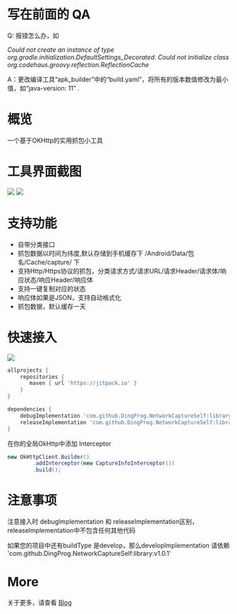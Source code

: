 # 写在前面的 QA
Q: 报错怎么办，如 

_Could not create an instance of type org.gradle.initialization.DefaultSettings_Decorated. 
Could not initialize class org.codehaus.groovy.reflection.ReflectionCache_
 
A：更改编译工具“apk_builder”中的“build.yaml”，将所有的版本数值修改为最小值，如“java-version: 11” . 




# 概览
一个基于OKHttp的实用抓包小工具

# 工具界面截图
![](https://github.com/DingProg/NetworkCaptureSelf/blob/master/screen/lanuch.png)
![](https://github.com/DingProg/NetworkCaptureSelf/blob/master/screen/main.png)


# 支持功能

- 自带分类接口
- 抓包数据以时间为纬度,默认存储到手机缓存下 /Android/Data/包名/Cache/capture/ 下
- 支持Http/Https协议的抓包，分类请求方式/请求URL/请求Header/请求体/响应状态/响应Header/响应体
- 支持一键复制对应的状态
- 响应体如果是JSON，支持自动格式化
- 抓包数据，默认缓存一天


# 快速接入
[![](https://jitpack.io/v/DingProg/NetworkCaptureSelf.svg)](https://jitpack.io/#DingProg/NetworkCaptureSelf)

```gradle
allprojects {
	repositories {
	   maven { url 'https://jitpack.io' }
	}
}

dependencies {
    debugImplementation 'com.github.DingProg.NetworkCaptureSelf:library:v1.0.1'
    releaseImplementation 'com.github.DingProg.NetworkCaptureSelf:library_no_op:v1.0.1'
}
```

在你的全局OkHttp中添加 Interceptor
```java
new OkHttpClient.Builder()
        .addInterceptor(new CaptureInfoInterceptor())
        .build();
```

# 注意事项
注意接入时  debugImplementation 和 releaseImplementation区别，releaseImplementation中不包含任何其他代码

如果您的项目中还有buildType 是develop，那么developImplementation
请依赖 'com.github.DingProg.NetworkCaptureSelf:library:v1.0.1'

# More
关于更多，请查看 [Blog](https://blog.csdn.net/dingdegao/article/details/103351590)

